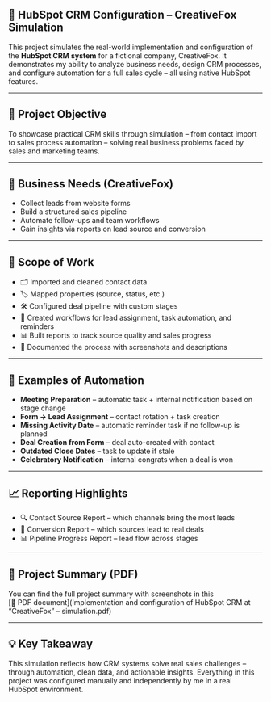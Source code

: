 ## 🧠 HubSpot CRM Configuration – CreativeFox Simulation

This project simulates the real-world implementation and configuration of the **HubSpot CRM system** for a fictional company, CreativeFox. It demonstrates my ability to analyze business needs, design CRM processes, and configure automation for a full sales cycle – all using native HubSpot features.

---

## 🎯 Project Objective

To showcase practical CRM skills through simulation – from contact import to sales process automation – solving real business problems faced by sales and marketing teams.

---

## 🧩 Business Needs (CreativeFox)

- Collect leads from website forms
- Build a structured sales pipeline
- Automate follow-ups and team workflows
- Gain insights via reports on lead source and conversion

---

## 🔧 Scope of Work

- 🗂 Imported and cleaned contact data
- 🏷 Mapped properties (source, status, etc.)
- 🛠 Configured deal pipeline with custom stages
- 🔄 Created workflows for lead assignment, task automation, and reminders
- 📊 Built reports to track source quality and sales progress
- 📎 Documented the process with screenshots and descriptions

---

## 🤖 Examples of Automation

- **Meeting Preparation** – automatic task + internal notification based on stage change  
- **Form → Lead Assignment** – contact rotation + task creation  
- **Missing Activity Date** – automatic reminder task if no follow-up is planned  
- **Deal Creation from Form** – deal auto-created with contact  
- **Outdated Close Dates** – task to update if stale  
- **Celebratory Notification** – internal congrats when a deal is won  

---

## 📈 Reporting Highlights

- 🔍 Contact Source Report – which channels bring the most leads
- 🎯 Conversion Report – which sources lead to real deals
- 📊 Pipeline Progress Report – lead flow across stages

---

## 📄 Project Summary (PDF)

You can find the full project summary with screenshots in this  
[📎 PDF document](Implementation and configuration of HubSpot CRM at “CreativeFox” – simulation.pdf)

---

## 💡 Key Takeaway

This simulation reflects how CRM systems solve real sales challenges – through automation, clean data, and actionable insights. Everything in this project was configured manually and independently by me in a real HubSpot environment.
